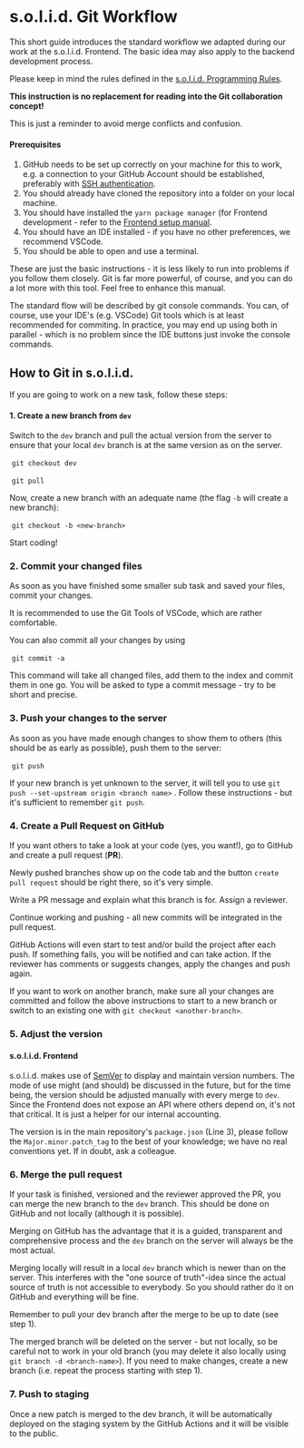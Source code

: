 # s.o.l.i.d. Git Workflow

This short guide introduces the standard workflow we adapted during our work at the s.o.l.i.d. Frontend. The basic idea may also apply to the backend development process.

Please keep in mind the rules defined in the [s.o.l.i.d. Programming Rules](solid-coding-rules.md).

**This instruction is no replacement for reading into the Git collaboration concept!** 

This is just a reminder to avoid merge conflicts and confusion.

#### Prerequisites

1. GitHub needs to be set up correctly on your machine for this to work, e.g. a connection to your GitHub Account should be established, preferably with [SSH authentication](https://docs.github.com/en/authentication/connecting-to-github-with-ssh).
2. You should already have cloned the repository into a folder on your local machine. 
3. You should have installed the `yarn package manager` (for Frontend development - refer to the [Frontend setup manual](solid-frontend_de.md).
4. You should have an IDE installed - if you have no other preferences, we recommend VSCode.
5. You should be able to open and use a terminal.

These are just the basic instructions - it is less likely to run into problems if you follow them closely. Git is far more powerful, of course, and you can do a lot more with this tool. Feel free to enhance this manual.

The standard flow will be described by git console commands. You can, of course, use your IDE's (e.g. VSCode) Git tools which is at least recommended for commiting. In practice, you may end up using both in parallel - which is no problem since the IDE buttons just invoke the console commands.

## How to Git in s.o.l.i.d.

If you are going to work on a new task, follow these steps:

#### 1. Create a new branch from `dev`

Switch to the `dev` branch and pull the actual version from the server to ensure that your local `dev` branch is at the same version as on the server.

​	```git checkout dev```

​	```git pull```

Now, create a new branch with an adequate name (the flag `-b` will create a new branch):

​	```git checkout -b <new-branch>```

Start coding! 

### 2. Commit your changed files

As soon as you have finished some smaller sub task and saved your files, commit your changes.

It is recommended to use the Git Tools of VSCode, which are rather comfortable.

You can also commit all your changes by using

​	```git commit -a ```

This command will take all changed files, add them to the index and commit them in one go. You will be asked to type a commit message - try to be short and precise.

### 3. Push your changes to the server

As soon as you have made enough changes to show them to others (this should be as early as possible), push them to the server:

​	`git push`

If your new branch is yet unknown to the server, it will tell you to use `git push --set-upstream origin <branch name>` . Follow these instructions - but it's sufficient to remember `git push`.

### 4. Create a Pull Request on GitHub

If you want others to take a look at your code (yes, you want!), go to GitHub and create a pull request (**PR**). 

Newly pushed branches show up on the code tab and the button `create pull request` should be right there, so it's very simple.

Write a PR message and explain what this branch is for. Assign a reviewer.

Continue working and pushing - all new commits will be integrated in the pull request. 

GitHub Actions will even start to test and/or build the project after each push. If something fails, you will be notified and can take action. If the reviewer has comments or suggests changes, apply the changes and push again.

If you want to work on another branch, make sure all your changes are committed and follow the above instructions to start to a new branch or switch to an existing one with `git checkout <another-branch>`.

### 5. Adjust the version

#### s.o.l.i.d. Frontend

s.o.l.i.d. makes use of [SemVer](https://semver.org/) to display and maintain version numbers. The mode of use might (and should) be discussed in the future, but for the time being, the version should be adjusted manually with every merge to `dev`. Since the Frontend does not expose an API where others depend on, it's not that critical. It is just a helper for our internal accounting.

The version is in the main repository's `package.json` (Line 3), please follow the `Major.minor.patch_tag` to the best of your knowledge; we have no real conventions yet. If in doubt, ask a colleague.

### 6. Merge the pull request

If your task is finished, versioned and the reviewer approved the PR, you can merge the new branch to the `dev` branch. This should be done on GitHub and not locally (although it is possible). 

Merging on GitHub has the advantage that it is a guided, transparent and comprehensive process and the `dev` branch on the server will always be the most actual.

Merging locally will result in a local `dev` branch which is newer than on the server. This interferes with the "one source of truth"-idea since the actual source of truth is not accessible to everybody. So you should rather do it on GitHub and everything will be fine.

Remember to pull your dev branch after the merge to be up to date (see step 1).

The merged branch will be deleted on the server - but not locally, so be careful not to work in your old branch (you may delete it also locally using `git branch -d <branch-name>`). If you need to make changes, create a new branch (i.e. repeat the process starting with step 1).

### 7. Push to staging

Once a new patch is merged to the dev branch, it will be automatically deployed on the staging system by the GitHub Actions and it will be visible to the public.



